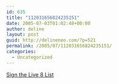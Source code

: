 ```yaml
---
id: 635
title: "112031656824235151"
date: 2005-07-03T01:02:48+00:00
author: deline
layout: post
guid: http://delineneo.com/?p=521
permalink: /2005/07/112031656824235151/
categories:
  - Uncategorized
---
```

[Sign the Live 8 List](http://www.live8list.com/en/live8list.html)
